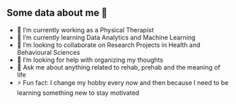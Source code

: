 ## Some data about me 👋

- 🔭 I’m currently working as a Physical Therapist
- 🌱 I’m currently learning Data Analytics and Machine Learning
- 👯 I’m looking to collaborate on Research Projects in Health and Behavioural Sciences
- 🤔 I’m looking for help with organizing my thoughts
- 💬 Ask me about anything related to rehab, prehab and the meaning of life
- ⚡ Fun fact: I change my hobby every now and then because I need to be learning something new to stay motivated
